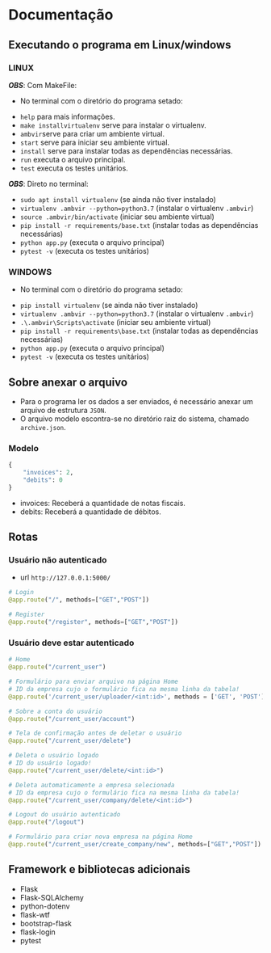 # Documentação

## Executando o programa em Linux/windows

### LINUX
***OBS***: Com MakeFile:

- No terminal com o diretório do programa setado:

* `help` para mais informações.
* `make installvirtualenv` serve para instalar o virtualenv.
* `ambvir`serve para criar um ambiente virtual.
* `start` serve para iniciar seu ambiente virtual. 
* `install` serve para instalar todas as dependências necessárias. 
* `run` executa o arquivo principal.
* `test` executa os testes unitários.


***OBS***: Direto no terminal:

* `sudo apt install virtualenv` (se ainda não tiver instalado)
* `virtualenv .ambvir --python=python3.7` (instalar o virtualenv `.ambvir`)
* `source .ambvir/bin/activate` (iniciar seu ambiente virtual)
* `pip install -r requirements/base.txt` (instalar todas as dependências necessárias)
* `python app.py` (executa o arquivo principal)
* `pytest -v` (executa os testes unitários)


### WINDOWS

- No terminal com o diretório do programa setado:

* `pip install virtualenv` (se ainda não tiver instalado)
* `virtualenv .ambvir --python=python3.7` (instalar o virtualenv `.ambvir`)
* `.\.ambvir\Scripts\activate` (iniciar seu ambiente virtual)
* `pip install -r requirements\base.txt` (instalar todas as dependências necessárias)
* `python app.py` (executa o arquivo principal)
* `pytest -v` (executa os testes unitários)


## Sobre anexar o arquivo

- Para o programa ler os dados a ser enviados, é necessário anexar um arquivo de estrutura `JSON`.
- O arquivo modelo escontra-se no diretório raiz do sistema, chamado `archive.json`.

### Modelo
```python
{
    "invoices": 2,
    "debits": 0
}
```
* invoices: Receberá a quantidade de notas fiscais.
* debits: Receberá a quantidade de débitos.


## Rotas 

### Usuário não autenticado
* url `http://127.0.0.1:5000/`

```python
# Login
@app.route("/", methods=["GET","POST"])

# Register
@app.route("/register", methods=["GET","POST"])
```

### Usuário deve estar autenticado
```python
# Home
@app.route("/current_user")

# Formulário para enviar arquivo na página Home
# ID da empresa cujo o formulário fica na mesma linha da tabela!
@app.route('/current_user/uploader/<int:id>', methods = ['GET', 'POST'])

# Sobre a conta do usuário
@app.route("/current_user/account")

# Tela de confirmação antes de deletar o usuário
@app.route("/current_user/delete")

# Deleta o usuário logado
# ID do usuário logado!
@app.route("/current_user/delete/<int:id>")

# Deleta automaticamente a empresa selecionada
# ID da empresa cujo o formulário fica na mesma linha da tabela!
@app.route("/current_user/company/delete/<int:id>")

# Logout do usuário autenticado
@app.route("/logout")

# Formulário para criar nova empresa na página Home
@app.route("/current_user/create_company/new", methods=["GET","POST"])
```


## Framework e bibliotecas adicionais

* Flask
* Flask-SQLAlchemy
* python-dotenv
* flask-wtf
* bootstrap-flask
* flask-login
* pytest
